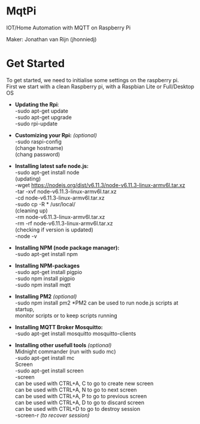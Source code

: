# MqtPi
IOT/Home Automation with MQTT on Raspberry Pi

Maker: Jonathan van Rijn (jhonniedj)

Get Started
==============
To get started, we need to initialise some settings on the raspberry pi.
<br>First we start with a clean Raspberry pi, with a Raspbian Lite or Full/Desktop OS

- **Updating the Rpi**:
<br>-sudo apt-get update
<br>-sudo apt-get upgrade
<br>-sudo rpi-update

- **Customizing your Rpi:** *(optional)*
<br>-sudo raspi-config
<br>(change hostname)
<br>(chang password)

- **Installing latest safe node.js:**
<br>-sudo apt-get install node
<br>(updating)
<br>-wget https://nodejs.org/dist/v6.11.3/node-v6.11.3-linux-armv6l.tar.xz
<br>-tar -xvf node-v6.11.3-linux-armv6l.tar.xz
<br>-cd node-v6.11.3-linux-armv6l.tar.xz
<br>-sudo cp -R * /usr/local/
<br>(cleaning up)
<br>-rm node-v6.11.3-linux-armv6l.tar.xz
<br>-rm -rf node-v6.11.3-linux-armv6l.tar.xz
<br>(checking if version is updated)
<br>-node -v

- **Installing NPM (node package manager):**
<br>-sudo apt-get install npm
- **Installing NPM-packages**
<br>-sudo apt-get install pigpio
<br>-sudo npm install pigpio 
<br>-sudo npm install mqtt
- **Installing PM2** *(optional)*
<br>-sudo npm install pm2
*PM2 can be used to run node.js scripts at startup,
<br>monitor scripts or to keep scripts running

- **Installing MQTT Broker Mosquitto:**
<br>-sudo apt-get install mosquitto mosquitto-clients

- **Installing other usefull tools** *(optional)*
<br>Midnight commander (run with sudo mc)
<br>-sudo apt-get install mc
<br>Screen
<br>-sudo apt-get install screen
<br>-screen
<br>can be used with CTRL+A, C to go to create new screen
<br>can be used with CTRL+A, N to go to next screen
<br>can be used with CTRL+A, P to go to previous screen
<br>can be used with CTRL+A, D to go to discard screen
<br>can be used with CTRL+D to go to destroy session
<br>-screen-r *(to recover session)*

